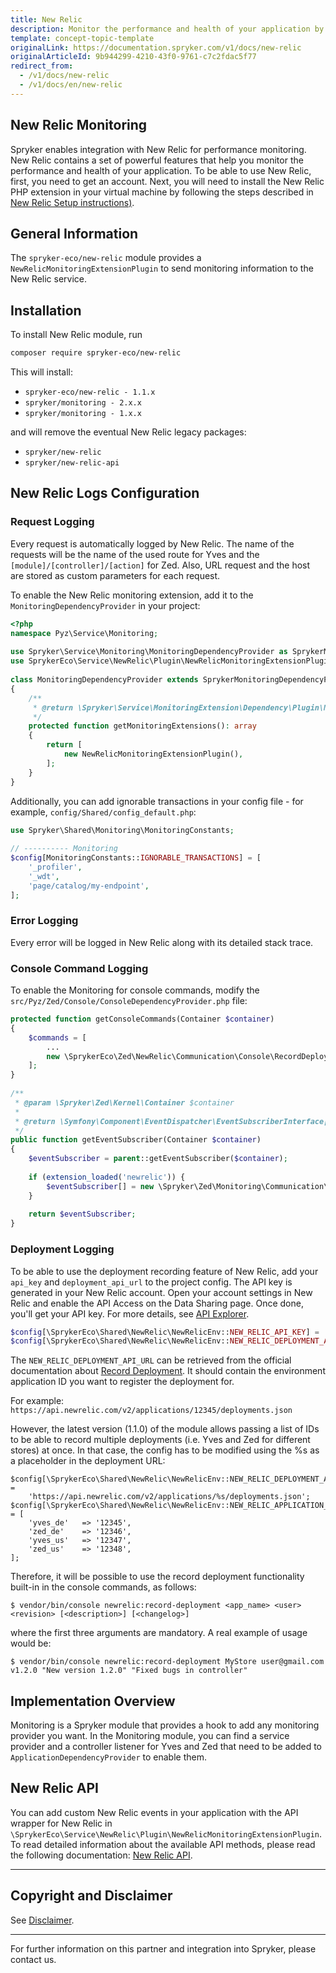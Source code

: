 ```yaml
---
title: New Relic
description: Monitor the performance and health of your application by integrating New Relic into the Spryker Commerce OS.
template: concept-topic-template
originalLink: https://documentation.spryker.com/v1/docs/new-relic
originalArticleId: 9b944299-4210-43f0-9761-c7c2fdac5f77
redirect_from:
  - /v1/docs/new-relic
  - /v1/docs/en/new-relic
---
```


## New Relic Monitoring

Spryker enables integration with New Relic for performance monitoring. New Relic contains a set of powerful features that help you monitor the performance and health of your application. To be able to use New Relic, first, you need to get an account. Next, you will need to install the New Relic PHP extension in your virtual machine by following the steps described in [New Relic Setup instructions)](https://rpm.newrelic.com/accounts/1131235/applications/setup).

## General Information

The `spryker-eco/new-relic` module provides a `NewRelicMonitoringExtensionPlugin` to send monitoring information to the New Relic service.

## Installation

To install New Relic module, run
```bash
composer require spryker-eco/new-relic
```
This will install:

* `spryker-eco/new-relic - 1.1.x`
* `spryker/monitoring - 2.x.x`
* `spryker/monitoring - 1.x.x`

and will remove the eventual New Relic legacy packages:

* `spryker/new-relic`
* `spryker/new-relic-api`

## New Relic Logs Configuration

### Request Logging

Every request is automatically logged by New Relic. The name of the requests will be the name of the used route for Yves and the `[module]/[controller]/[action]` for Zed. Also, URL request and the host are stored as custom parameters for each request.

To enable the New Relic monitoring extension, add it to the `MonitoringDependencyProvider` in your project:

```php
<?php
namespace Pyz\Service\Monitoring;
                          
use Spryker\Service\Monitoring\MonitoringDependencyProvider as SprykerMonitoringDependencyProvider;
use SprykerEco\Service\NewRelic\Plugin\NewRelicMonitoringExtensionPlugin;
                          
class MonitoringDependencyProvider extends SprykerMonitoringDependencyProvider
{
    /**
     * @return \Spryker\Service\MonitoringExtension\Dependency\Plugin\MonitoringExtensionPluginInterface[]
     */
    protected function getMonitoringExtensions(): array
    {
        return [
            new NewRelicMonitoringExtensionPlugin(),
        ];
    }
}
```

Additionally, you can add ignorable transactions in your config file - for example, `config/Shared/config_default.php`:

```php
use Spryker\Shared\Monitoring\MonitoringConstants;
 
// ---------- Monitoring
$config[MonitoringConstants::IGNORABLE_TRANSACTIONS] = [
    '_profiler',
    '_wdt',
    'page/catalog/my-endpoint',
];
```

### Error Logging

Every error will be logged in New Relic along with its detailed stack trace.

### Console Command Logging

To enable the Monitoring for console commands, modify the `src/Pyz/Zed/Console/ConsoleDependencyProvider.php` file:

```php
protected function getConsoleCommands(Container $container)
{
    $commands = [
        ...
        new \SprykerEco\Zed\NewRelic\Communication\Console\RecordDeploymentConsole(),
    ];
}
 
/**
 * @param \Spryker\Zed\Kernel\Container $container
 *
 * @return \Symfony\Component\EventDispatcher\EventSubscriberInterface[]
 */
public function getEventSubscriber(Container $container)
{
    $eventSubscriber = parent::getEventSubscriber($container);
 
    if (extension_loaded('newrelic')) {
        $eventSubscriber[] = new \Spryker\Zed\Monitoring\Communication\Plugin\MonitoringConsolePlugin();
    }
 
    return $eventSubscriber;
}
```

### Deployment Logging

To be able to use the deployment recording feature of New Relic, add your `api_key` and `deployment_api_url` to the project config. The API key is generated in your New Relic account. Open your account settings in New Relic and enable the API Access on the Data Sharing page. Once done, you'll get your API key. For more details, see [API Explorer](https://rpm.newrelic.com/api/explore).

```php
$config[\SprykerEco\Shared\NewRelic\NewRelicEnv::NEW_RELIC_API_KEY] = 'YOUR_API_KEY';
$config[\SprykerEco\Shared\NewRelic\NewRelicEnv::NEW_RELIC_DEPLOYMENT_API_URL] = 'NEW_RELIC_DEPLOYMENT_API_URL';
```

The `NEW_RELIC_DEPLOYMENT_API_URL` can be retrieved from the official documentation about [Record Deployment](https://docs.newrelic.com/docs/apm/new-relic-apm/maintenance/record-deployments). It should contain the environment application ID you want to register the deployment for.

For example: `https://api.newrelic.com/v2/applications/12345/deployments.json`

However, the latest version (1.1.0)  of the module allows passing a list of IDs to be able to record multiple deployments (i.e. Yves and Zed for different stores) at once. In that case, the config has to be modified using the %s as a placeholder in the deployment URL:

```
$config[\SprykerEco\Shared\NewRelic\NewRelicEnv::NEW_RELIC_DEPLOYMENT_API_URL] =
    'https://api.newrelic.com/v2/applications/%s/deployments.json';
$config[\SprykerEco\Shared\NewRelic\NewRelicEnv::NEW_RELIC_APPLICATION_ID_ARRAY] = [
    'yves_de'   => '12345',
    'zed_de'    => '12346',
    'yves_us'   => '12347',
    'zed_us'    => '12348',
];
```
Therefore, it will be possible to use the record deployment functionality built-in in the console commands, as follows:

```
$ vendor/bin/console newrelic:record-deployment <app_name> <user> <revision> [<description>] [<changelog>]
```

where the first three arguments are mandatory. A real example of usage would be:

```
$ vendor/bin/console newrelic:record-deployment MyStore user@gmail.com v1.2.0 "New version 1.2.0" "Fixed bugs in controller"
```

## Implementation Overview

Monitoring is a Spryker module that provides a hook to add any monitoring provider you want. In the Monitoring module, you can find a service provider and a controller listener for Yves and Zed that need to be added to  `ApplicationDependencyProvider` to enable them.

## New Relic API

You can add custom New Relic events in your application with the API wrapper for New Relic in `\SprykerEco\Service\NewRelic\Plugin\NewRelicMonitoringExtensionPlugin`. To read detailed information about the available API methods, please read the following documentation: [New Relic API](https://docs.newrelic.com/docs/agents/php-agent/php-agent-api).

---

## Copyright and Disclaimer

See [Disclaimer](https://github.com/spryker/spryker-documentation).

---
For further information on this partner and integration into Spryker, please contact us.

<div class="hubspot-forms hubspot-forms--docs">
<div class="hubspot-form" id="hubspot-partners-1">
            <div class="script-embed" data-code="
                                            hbspt.forms.create({
				                                portalId: '2770802',
				                                formId: '163e11fb-e833-4638-86ae-a2ca4b929a41',
              	                                onFormReady: function() {
              		                                const hbsptInit = new CustomEvent('hbsptInit', {bubbles: true});
              		                                document.querySelector('#hubspot-partners-1').dispatchEvent(hbsptInit);
              	                                }
				                            });
            "></div>
</div>
</div>
